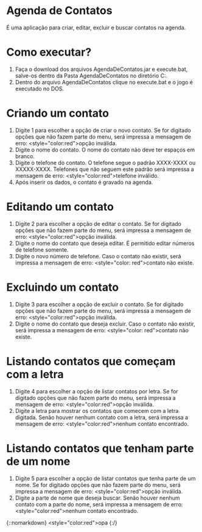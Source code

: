 # Agenda de Contatos
É uma aplicação para criar, editar, excluir e buscar contatos na agenda.

# Como executar?
1. Faça o download dos arquivos AgendaDeContatos.jar e execute.bat, salve-os dentro da Pasta AgendaDeContatos no diretório C:\.
2. Dentro do arquivo AgendaDeContatos clique no execute.bat e o jogo é executado no DOS.

# Criando um contato
1. Digite 1 para escolher a opção de criar o novo contato. Se for digitado opções que não fazem parte do menu, será impressa a mensagem de erro: <style="color:red">opção inválida</style>.
2. Digite o nome do contato. O nome do contato não deve ter espaços em branco.
3. Digite o telefone do contato. O telefone segue o padrão XXXX-XXXX ou XXXXX-XXXX. Telefones que não seguem este padrão será impressa a mensagem de erro: <style="color:red">telefone inválido</red>.
4. Após inserir os dados, o contato é gravado na agenda.

# Editando um contato
1. Digite 2 para escolher a opção de editar o contato. Se for digitado opções que não fazem parte do menu, será impressa a mensagem de erro: <style="color:red">opção inválida</style>.
2. Digite o nome do contato que deseja editar. É permitido editar números de telefone somente.
3. Digite o novo número de telefone. Caso o contato não existir, será impressa a mensagem de erro: <style="color: red">contato não existe</style>.

# Excluindo um contato
1. Digite 3 para escolher a opção de excluir o contato. Se for digitado opções que não fazem parte do menu, será impressa a mensagem de erro: <style="color:red">opção inválida</style>.
2. Digite o nome do contato que deseja excluir. Caso o contato não existir, será impressa a mensagem de erro: <style="color: red">contato não existe</style>.

# Listando contatos que começam com a letra
1. Digite 4 para escolher a opção de listar contatos por letra. Se for digitado opções que não fazem parte do menu, será impressa a mensagem de erro: <style="color:red">opção inválida</style>.
2. Digite a letra para mostrar os contatos que comecem com a letra digitada. Senão houver nenhum contato com a letra, será impressa a mensagem de erro: <style="color:red">nenhum contato encontrado</style>.

# Listando contatos que tenham parte de um nome
1. Digite 5 para escolher a opção de listar contatos que tenha parte de um nome. Se for digitado opções que não fazem parte do menu, será impressa a mensagem de erro: <style="color:red">opção inválida</style>.
2. Digite a parte de nome que deseja buscar. Senão houver nenhum contato com a parte do nome, será impressa a mensagem de erro: <style="color:red">nenhum contato encontrado</style>.

{::nomarkdown}
<style="color:red">opa</style>
{:/}
